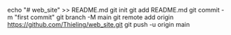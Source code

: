echo "# web_site" >> README.md
git init
git add README.md
git commit -m "first commit"
git branch -M main
git remote add origin https://github.com/Thieling/web_site.git
git push -u origin main